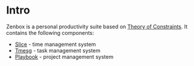 # Intro

Zenbox is a personal productivity suite based on <a href="https://en.wikipedia.org/wiki/Theory_of_constraints" target="_blank">Theory of Constraints</a>. It contains the following components:

* [Slice](./Slice.md) - time management system
* [Tmesg](./Tmesg.md) - task management system
* [Playbook](./Playbook.md) - project management system

